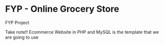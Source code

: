 # FYP - Online Grocery Store
FYP Project

Take note!!
Ecommerce Website in PHP and MySQL is the template that we are going to use 
